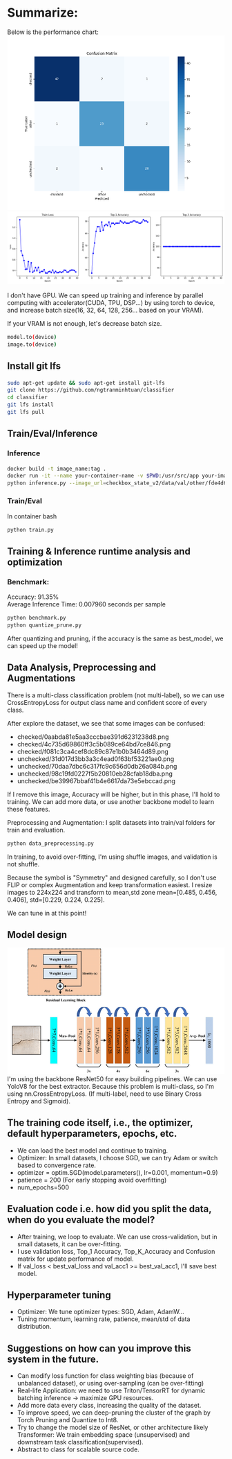 # Summarize:
Below is the performance chart:
![image alt text](<assets/confusion_matrix_epoch_80.png>)
![image alt text](<assets/metrics_plot.png>)

I don't have GPU. We can speed up training and inference by parallel computing with accelerator(CUDA, TPU, DSP...) by using torch to device, and increase batch size(16, 32, 64, 128, 256... based on your VRAM). 

If your VRAM is not enough, let's decrease batch size.


```bash
model.to(device)
image.to(device)
```
## Install git lfs

```bash
sudo apt-get update && sudo apt-get install git-lfs
git clone https://github.com/ngtranminhtuan/classifier
cd classifier
git lfs install
git lfs pull
```

## Train/Eval/Inference
### Inference

``` bash
docker build -t image_name:tag .
docker run -it --name your-container-name -v $PWD:/usr/src/app your-image-name:tag
python inference.py --image_url=checkbox_state_v2/data/val/other/fde4d694c0fdff8e7f4c7e99b34678ec.png
```

### Train/Eval
In container bash
``` bash
python train.py
```

## Training & Inference runtime analysis and optimization
### Benchmark:
Accuracy: 91.35% <br />
Average Inference Time: 0.007960 seconds per sample
``` bash
python benchmark.py
python quantize_prune.py
```

After quantizing and pruning, if the accuracy is the same as best_model, we can speed up the model!

## Data Analysis, Preprocessing and Augmentations
There is a multi-class classification problem (not multi-label), so we can use CrossEntropyLoss for output class name and confident score of every class.

After explore the dataset, we see that some images can be confused:
+ checked/0aabda81e5aa3cccbae391d6231238d8.png
+ checked/4c735d69860ff3c5b089ce64bd7ce846.png
+ checked/f081c3ca4cef8dc89c87e1b0b3464d89.png
+ unchecked/31d017d3bb3a3c4ead0f63bf53221ae0.png
+ unchecked/70daa7dbc6c317fc9c656d0db26a084b.png
+ unchecked/98c19fd0227f5b20810eb28cfab18dba.png
+ unchecked/be39967bbaf41b4e6617da73e5ebccad.png

If I remove this image, Accuracy will be higher, but in this phase, I'll hold to training. We can add more data, or use another backbone model
to learn these features.

Preprocessing and Augmentation: I split datasets into train/val folders for train and evaluation.
``` bash
python data_preprocessing.py
```
In training, to avoid over-fitting, I'm using shuffle images, and validation is not shuffle.

Because the symbol is "Symmetry" and designed carefully, so I don't use FLIP or complex Augmentation and keep transformation easiest. I resize images to 224x224 and transform to mean,std zone 
mean=[0.485, 0.456, 0.406], std=[0.229, 0.224, 0.225].

We can tune in at this point!

## Model design
![image alt text](<assets/ResNet50.png>)
I'm using the backbone ResNet50 for easy building pipelines. We can use YoloV8 for the best extractor.
Because this problem is multi-class, so I'm using nn.CrossEntropyLoss. (If multi-label, need to use Binary Cross Entropy and Sigmoid).

## The training code itself, i.e., the optimizer, default hyperparameters, epochs, etc.
+ We can load the best model and continue to training.
+ Optimizer: In small datasets, I choose SGD, we can try Adam or switch based to convergence rate.
+ optimizer = optim.SGD(model.parameters(), lr=0.001, momentum=0.9)
+ patience = 200 (For early stopping avoid overfitting)
+ num_epochs=500

## Evaluation code i.e. how did you split the data, when do you evaluate the model?
+ After training, we loop to evaluate. We can use cross-validation, but in small datasets, it can be over-fitting.
+ I use validation loss, Top_1 Accuracy, Top_K_Accuracy and Confusion matrix for update performance of model.
+ If val_loss < best_val_loss and val_acc1 >= best_val_acc1, I'll save best model.

## Hyperparameter tuning
+ Optimizer: We tune optimizer types: SGD, Adam, AdamW...
+ Tuning momentum, learning rate, patience, mean/std of data distribution.

## Suggestions on how can you improve this system in the future.
+ Can modify loss function for class weighting bias (because of unbalanced dataset), or 
using over-sampling (can be over-fitting)
+ Real-life Application: we need to use Triton/TensorRT for dynamic batching inference -> maximize GPU resources.
+ Add more data every class, increasing the quality of the dataset.
+ To improve speed, we can deep-pruning the cluster of the graph by Torch Pruning and Quantize to Int8.
+ Try to change the model size of ResNet, or other architecture likely Transformer: We
train embedding space (unsupervised) and downstream task classification(supervised).
+ Abstract to class for scalable source code.

